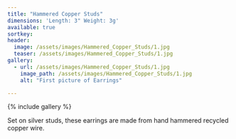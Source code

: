 ```yaml
---
title: "Hammered Copper Studs"
dimensions: 'Length: 3" Weight: 3g'
available: true
sortkey: 
header:
  image: /assets/images/Hammered_Copper_Studs/1.jpg
  teaser: /assets/images/Hammered_Copper_Studs/1.jpg
gallery:
  - url: /assets/images/Hammered_Copper_Studs/1.jpg
    image_path: /assets/images/Hammered_Copper_Studs/1.jpg
    alt: "First picture of Earrings"

---
```



{% include gallery %}

Set on silver studs, these earrings are made from hand hammered recycled copper wire.
